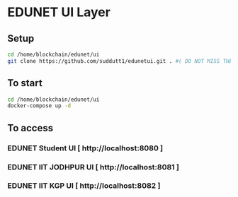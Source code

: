 # EDUNET UI Layer

## Setup

```sh
cd /home/blockchain/edunet/ui
git clone https://github.com/suddutt1/edunetui.git . #( DO NOT MISS THE DOT . )

```

## To start

```sh
cd /home/blockchain/edunet/ui
docker-compose up -d

```

## To access

### EDUNET Student UI [ http://localhost:8080 ]
### EDUNET IIT JODHPUR UI [ http://localhost:8081 ]
### EDUNET IIT KGP UI [ http://localhost:8082 ]
